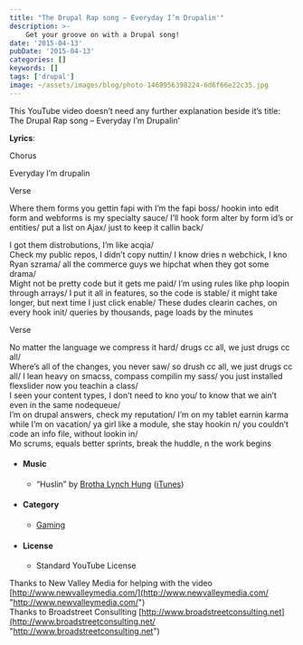 ```yaml
---
title: "The Drupal Rap song – Everyday I’m Drupalin'"
description: >-
    Get your groove on with a Drupal song!
date: '2015-04-13'
pubDate: '2015-04-13'
categories: []
keywords: []
tags: ['drupal']
image: ~/assets/images/blog/photo-1468956398224-6d6f66e22c35.jpg
---
```


This YouTube video doesn’t need any further explanation beside it’s title: The Drupal Rap song – Everyday I’m Drupalin’

**Lyrics**:

Chorus

Everyday I’m drupalin

Verse

Where them forms you gettin fapi with I’m the fapi boss/ hookin into edit form and webforms is my specialty sauce/ I’ll hook form alter by form id’s or entities/ put a list on Ajax/ just to keep it callin back/

I got them distrobutions, I’m like acqia/  
Check my public repos, I didn’t copy nuttin/ I know dries n webchick, I kno Ryan szrama/ all the commerce guys we hipchat when they got some drama/  
Might not be pretty code but it gets me paid/ I’m using rules like php loopin through arrays/ I put it all in features, so the code is stable/ it might take longer, but next time I just click enable/ These dudes clearin caches, on every hook init/ queries by thousands, page loads by the minutes

Verse

No matter the language we compress it hard/ drugs cc all, we just drugs cc all/  
Where’s all of the changes, you never saw/ so drush cc all, we just drugs cc all/ I lean heavy on smacss, compass compilin my sass/ you just installed flexslider now you teachin a class/  
I seen your content types, I don’t need to kno you/ to know that we ain’t even in the same nodequeue/  
I’m on drupal answers, check my reputation/ I’m on my tablet earnin karma while I’m on vacation/ ya girl like a module, she stay hookin n/ you couldn’t code an info file, without lookin in/  
Mo scrums, equals better sprints, break the huddle, n the work begins

-   #### Music
    -   “Huslin” by [Brotha Lynch Hung](https://www.youtube.com/channel/UCpjHcNrJxI1pgIiLdEwJbxg) ([iTunes](https://www.youtube.com/cthru?c2b=itunes&key=AE_82TeCKAjp9R1_iWSq83suTuoVaFf_e4YONHOf8wmvAagWM1FkUets97VDpx8JZZFdHjtbmyGx0UPh7L5S8ura76JhV3w3Q_Qzjz2CFiTcpdwfxukKYOKFz116g8034G1POAqpSzTpmbRapzkBOTR0KsrjbHMRM7SnGISc1yU2bWW840JeE6MiS05ZhrHvXF5frpDN_Vre&version=2&v=PWjcqE3QKBg))
-   #### Category
    
    -   [Gaming](https://www.youtube.com/channel/UCOpNcN46UbXVtpKMrmU4Abg)
-   #### License
    
    -   Standard YouTube License

Thanks to New Valley Media for helping with the video [http://www.newvalleymedia.com/](http://www.newvalleymedia.com/ "http://www.newvalleymedia.com/")  
Thanks to Broadstreet Consullting [http://www.broadstreetconsulting.net](http://www.broadstreetconsulting.net/ "http://www.broadstreetconsulting.net")